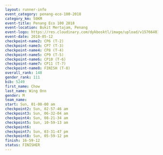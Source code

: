```yaml
--- 
layout: runner-info 
event_category: penang-eco-100-2018 
category_km: 50KM 
event-title: Penang Eco 100 2018 
event-location: Bukit Mertajam, Penang 
event-logo: https://res.cloudinary.com/dykbosktl/image/upload/v1576648106/Logo/Logo_lovxhg.jpg 
event-date: 2018-05-12 
checkpoint-name2: CP6 (T-2) 
checkpoint-name3: CP7 (T-3) 
checkpoint-name4: CP8 (T-4) 
checkpoint-name5: CP9 (T-5) 
checkpoint-name6: CP10 (T-6) 
checkpoint-name7: CP11 (T-7) 
checkpoint-name8: FINISH (T-8) 
overall_rank: 148
gender_rank: 111
bib: 5249
first_name: Chow
last_name: Wing Onn
gender: M
team_name: 
start: Sun, 01-00-00 am
checkpoint2: Sun, 02-57-46 am
checkpoint3: Sun, 06-32-04 am
checkpoint4: Sun, 08-21-34 am
checkpoint5: Sun, 10-59-13 am
checkpoint6: 
checkpoint7: Sun, 03-31-47 pm
checkpoint8: Sun, 05-59-12 pm
finish: 16-59-12
status: FINISHER
--- 
```

